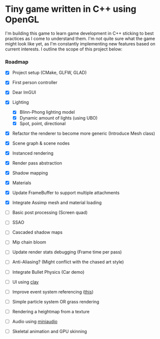 # Tiny game written in C++ using OpenGL
I'm building this game to learn game development in C++ sticking to best practices as I come to understand them. I'm not quite sure what the game might look like yet, as I'm constantly implementing new features based on current interests. I outline the scope of this project below:

### Roadmap
- [x] Project setup (CMake, GLFW, GLAD)
- [x] First person controller
- [x] Dear ImGUI
- [x] Lighting
    - [x] Blinn-Phong lighting model
    - [x] Dynamic amount of lights (using UBO)
    - [x] Spot, point, directional
- [x] Refactor the renderer to become more generic (Introduce Mesh class)
- [x] Scene graph & scene nodes
- [x] Instanced rendering
- [x] Render pass abstraction
- [x] Shadow mapping
- [x] Materials
- [x] Update FrameBuffer to support multiple attachments
- [x] Integrate Assimp mesh and material loading
- [ ] Basic post processing (Screen quad)
- [ ] SSAO
- [ ] Cascaded shadow maps 
- [ ] Mip chain bloom
- [ ] Update render stats debugging (Frame time per pass)
- [ ] Anti-Aliasing? (Might conflict with the chased art style)
- [ ] Integrate Bullet Physics (Car demo)
- [ ] UI using [clay](https://github.com/nicbarker/clay)
- [ ] Improve event system referencing ([this](https://github.com/TheCherno/Hazel/blob/1feb70572fa87fa1c4ba784a2cfeada5b4a500db/Hazel/src/Hazel/Core/Base.h#L26))
- [ ] Simple particle system OR grass rendering
- [ ] Rendering a heightmap from a texture
- [ ] Audio using [miniaudio](https://github.com/mackron/miniaudio)
- [ ] Skeletal animation and GPU skinning





